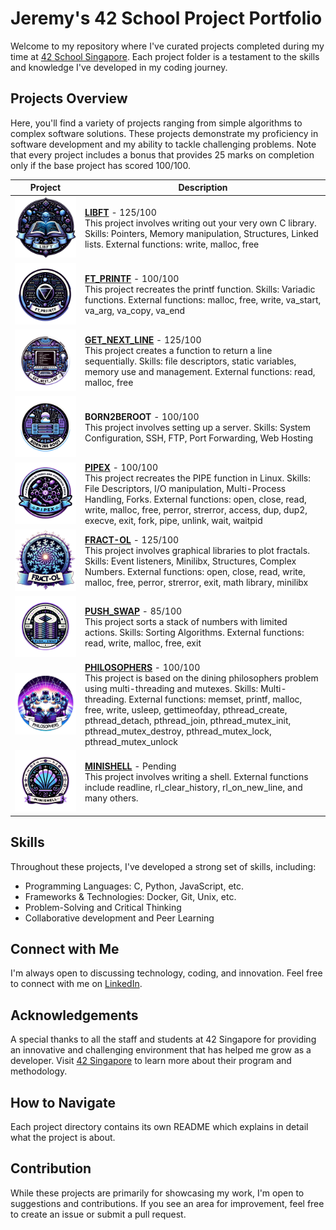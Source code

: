 # Jeremy's 42 School Project Portfolio

Welcome to my repository where I've curated projects completed during my time at [42 School Singapore](https://www.42singapore.com). Each project folder is a testament to the skills and knowledge I've developed in my coding journey.

## Projects Overview

Here, you'll find a variety of projects ranging from simple algorithms to complex software solutions. These projects demonstrate my proficiency in software development and my ability to tackle challenging problems. Note that every project includes a bonus that provides 25 marks on completion only if the base project has scored 100/100.

| Project|Description |
| --- | --- |
| ![LIBFT](./imgs/libft.png) | **[LIBFT](https://github.com/JeremyChooCK/42-Core-SG/tree/main/libft)** - 125/100 <br> This project involves writing out your very own C library. Skills: Pointers, Memory manipulation, Structures, Linked lists. External functions: write, malloc, free |
| ![FT_PRINTF](./imgs/printf.png) | **[FT_PRINTF](https://github.com/JeremyChooCK/42-Core-SG/tree/main/ft_printf)** - 100/100 <br> This project recreates the printf function. Skills: Variadic functions. External functions: malloc, free, write, va_start, va_arg, va_copy, va_end |
| ![GET_NEXT_LINE](./imgs/gnl.png) | **[GET_NEXT_LINE](https://github.com/JeremyChooCK/42-Core-SG/tree/main/get_next_line)** - 125/100 <br> This project creates a function to return a line sequentially. Skills: file descriptors, static variables, memory use and management. External functions: read, malloc, free |
| ![BORN2BEROOT](./imgs/born2beroot.png) | **BORN2BEROOT** - 100/100 <br> This project involves setting up a server. Skills: System Configuration, SSH, FTP, Port Forwarding, Web Hosting |
| ![PIPEX](./imgs/pipex.png) | **[PIPEX](https://github.com/JeremyChooCK/42-Core-SG/tree/main/pipex)** - 100/100 <br> This project recreates the PIPE function in Linux. Skills: File Descriptors, I/O manipulation, Multi-Process Handling, Forks. External functions: open, close, read, write, malloc, free, perror, strerror, access, dup, dup2, execve, exit, fork, pipe, unlink, wait, waitpid |
| ![FRACT-OL](./imgs/fractal.png) | **[FRACT-OL](https://github.com/JeremyChooCK/42-Core-SG/tree/main/fract-ol)** - 125/100 <br> This project involves graphical libraries to plot fractals. Skills: Event listeners, Minilibx, Structures, Complex Numbers. External functions: open, close, read, write, malloc, free, perror, strerror, exit, math library, minilibx |
| ![PUSH_SWAP](./imgs/push_swap.png) | **[PUSH_SWAP](https://github.com/JeremyChooCK/42-Core-SG/tree/main/push_swap)** - 85/100 <br> This project sorts a stack of numbers with limited actions. Skills: Sorting Algorithms. External functions: read, write, malloc, free, exit |
| ![PHILOSOPHERS](./imgs/philo.png) | **[PHILOSOPHERS](https://github.com/JeremyChooCK/42-Core-SG/tree/main/philosophers)** - 100/100 <br> This project is based on the dining philosophers problem using multi-threading and mutexes. Skills: Multi-threading. External functions: memset, printf, malloc, free, write, usleep, gettimeofday, pthread_create, pthread_detach, pthread_join, pthread_mutex_init, pthread_mutex_destroy, pthread_mutex_lock, pthread_mutex_unlock |
| ![MINISHELL](./imgs/minishell.png) | **[MINISHELL](https://github.com/JeremyChooCK/42-Minishell)** - Pending <br> This project involves writing a shell. External functions include readline, rl_clear_history, rl_on_new_line, and many others. |

## Skills

Throughout these projects, I've developed a strong set of skills, including:

- Programming Languages: C, Python, JavaScript, etc.
- Frameworks & Technologies: Docker, Git, Unix, etc.
- Problem-Solving and Critical Thinking
- Collaborative development and Peer Learning

## Connect with Me

I'm always open to discussing technology, coding, and innovation. Feel free to connect with me on [LinkedIn](Your-LinkedIn-Profile-Link).

## Acknowledgements

A special thanks to all the staff and students at 42 Singapore for providing an innovative and challenging environment that has helped me grow as a developer. Visit [42 Singapore](https://www.42singapore.com) to learn more about their program and methodology.

## How to Navigate

Each project directory contains its own README which explains in detail what the project is about.

## Contribution

While these projects are primarily for showcasing my work, I'm open to suggestions and contributions. If you see an area for improvement, feel free to create an issue or submit a pull request.

